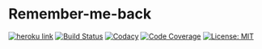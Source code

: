 # Remember-me-back

[![heroku link](https://camo.githubusercontent.com/8d1f0e62ca9067026ead054e935e6cf408a11a12/687474703a2f2f6865726f6b752d62616467652e6865726f6b756170702e636f6d2f3f6170703d616e67756c61726a732d63727970746f267374796c653d666c6174267376673d31)](https://remember-me-back.herokuapp.com/)
[![Build Status](https://travis-ci.org/rovaniemi/remember-me-back.svg?branch=master)](https://travis-ci.org/rovaniemi/remember-me-back)
[![Codacy](https://travis-ci.org/rovaniemi/remember-me-back.svg?branch=master)](https://www.codacy.com/app/rovaniemi/remember-me-back/dashboard)
[![Code Coverage](https://img.shields.io/codecov/c/github/rovaniemi/remember-me-back/master.svg)](https://codecov.io/github/rovaniemi/remember-me-back)
[![License: MIT](https://img.shields.io/github/license/mashape/apistatus.svg)](https://github.com/rovaniemi/osm-graph-parser/blob/master/LICENSE)

